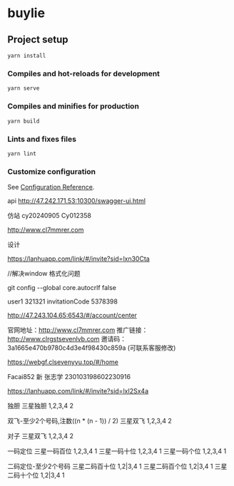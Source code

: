 # buylie

## Project setup

```
yarn install
```

### Compiles and hot-reloads for development

```
yarn serve
```

### Compiles and minifies for production

```
yarn build
```

### Lints and fixes files

```
yarn lint
```

### Customize configuration

See [Configuration Reference](https://cli.vuejs.org/config/).

api  http://47.242.171.53:10300/swagger-ui.html

仿站  cy20240905  Cy012358

http://www.cl7mmrer.com

设计

https://lanhuapp.com/link/#/invite?sid=lxn30Cta

//解决window 格式化问题

git config --global core.autocrlf false

user1 321321 invitationCode 5378398

http://47.243.104.65:6543/#/account/center

官网地址：http://www.cl7mmrer.com
推广链接：http://www.clrgstsevenlvb.com
邀请码：3a1665e470b9780c4d3e4f98430c859a (可联系客服修改)

https://webgf.clsevenyyu.top/#/home

Facai852 新  张志学 230103198602230916

https://lanhuapp.com/link/#/invite?sid=lxI2Sx4a

独胆
三星独胆 1,2,3,4 2

双飞-至少2个号码,注数((n * (n - 1)) / 2)
三星双飞 1,2,3,4 2

对子
三星双飞 1,2,3,4 2

一码定位
三星一码百位 1,2,3,4 1
三星一码十位 1,2,3,4 1
三星一码个位 1,2,3,4 1

二码定位-至少2个号码
三星二码百十位 1,2|3,4 1
三星二码百个位 1,2|3,4 1
三星二码十个位 1,2|3,4 1
